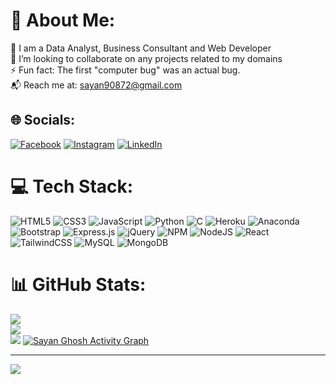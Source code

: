 # 💫 About Me:
🔭 I am a Data Analyst, Business Consultant and Web Developer<br>👯 I’m looking to collaborate on any projects related to my domains<br>⚡ Fun fact: The first "computer bug" was an actual bug.<br>📬 Reach me at: sayan90872@gmail.com


## 🌐 Socials:
[![Facebook](https://img.shields.io/badge/Facebook-%231877F2.svg?logo=Facebook&logoColor=white)](https://facebook.com/facebook.com/sayan.ghosh.94064176) [![Instagram](https://img.shields.io/badge/Instagram-%23E4405F.svg?logo=Instagram&logoColor=white)](https://instagram.com/sayan_ghosh_5) [![LinkedIn](https://img.shields.io/badge/LinkedIn-%230077B5.svg?logo=linkedin&logoColor=white)](https://linkedin.com/in/https://www.linkedin.com/in/sayan-ghosh-93a729199/) 

# 💻 Tech Stack:
![HTML5](https://img.shields.io/badge/html5-%23E34F26.svg?style=for-the-badge&logo=html5&logoColor=white) ![CSS3](https://img.shields.io/badge/css3-%231572B6.svg?style=for-the-badge&logo=css3&logoColor=white) ![JavaScript](https://img.shields.io/badge/javascript-%23323330.svg?style=for-the-badge&logo=javascript&logoColor=%23F7DF1E) ![Python](https://img.shields.io/badge/python-3670A0?style=for-the-badge&logo=python&logoColor=ffdd54) ![C](https://img.shields.io/badge/c-%2300599C.svg?style=for-the-badge&logo=c&logoColor=white) ![Heroku](https://img.shields.io/badge/heroku-%23430098.svg?style=for-the-badge&logo=heroku&logoColor=white) ![Anaconda](https://img.shields.io/badge/Anaconda-%2344A833.svg?style=for-the-badge&logo=anaconda&logoColor=white) ![Bootstrap](https://img.shields.io/badge/bootstrap-%23563D7C.svg?style=for-the-badge&logo=bootstrap&logoColor=white) ![Express.js](https://img.shields.io/badge/express.js-%23404d59.svg?style=for-the-badge&logo=express&logoColor=%2361DAFB) ![jQuery](https://img.shields.io/badge/jquery-%230769AD.svg?style=for-the-badge&logo=jquery&logoColor=white) ![NPM](https://img.shields.io/badge/NPM-%23000000.svg?style=for-the-badge&logo=npm&logoColor=white) ![NodeJS](https://img.shields.io/badge/node.js-6DA55F?style=for-the-badge&logo=node.js&logoColor=white) ![React](https://img.shields.io/badge/react-%2320232a.svg?style=for-the-badge&logo=react&logoColor=%2361DAFB) ![TailwindCSS](https://img.shields.io/badge/tailwindcss-%2338B2AC.svg?style=for-the-badge&logo=tailwind-css&logoColor=white) ![MySQL](https://img.shields.io/badge/mysql-%2300f.svg?style=for-the-badge&logo=mysql&logoColor=white) ![MongoDB](https://img.shields.io/badge/MongoDB-%234ea94b.svg?style=for-the-badge&logo=mongodb&logoColor=white)
# 📊 GitHub Stats:
![](https://github-readme-stats.vercel.app/api?username=sayan-g5&theme=react&hide_border=false&include_all_commits=true&count_private=true)<br/>
![](https://github-readme-streak-stats.herokuapp.com/?user=sayan-g5&theme=react&hide_border=false)<br/>
![](https://github-readme-stats.vercel.app/api/top-langs/?username=sayan-g5&theme=react&hide_border=false&include_all_commits=true&count_private=true&layout=compact)
<a href="https://github.com/sayan-g5/github-readme-activity-graph"><img alt="Sayan Ghosh Activity Graph" src="https://activity-graph.herokuapp.com/graph?username=sayan-g5&bg_color=0D1117&color=5BCDEC&line=5BCDEC&point=FFFFFF&hide_border=true" /></a>

---
[![](https://visitcount.itsvg.in/api?id=sayan-g5&icon=0&color=0)](https://visitcount.itsvg.in)
